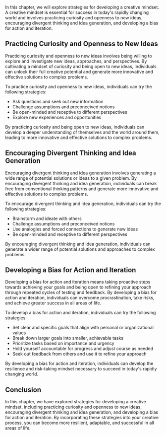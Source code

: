 
In this chapter, we will explore strategies for developing a creative mindset. A creative mindset is essential for success in today's rapidly changing world and involves practicing curiosity and openness to new ideas, encouraging divergent thinking and idea generation, and developing a bias for action and iteration.

Practicing Curiosity and Openness to New Ideas
----------------------------------------------

Practicing curiosity and openness to new ideas involves being willing to explore and investigate new ideas, approaches, and perspectives. By cultivating a mindset of curiosity and being open to new ideas, individuals can unlock their full creative potential and generate more innovative and effective solutions to complex problems.

To practice curiosity and openness to new ideas, individuals can try the following strategies:

* Ask questions and seek out new information
* Challenge assumptions and preconceived notions
* Be open-minded and receptive to different perspectives
* Explore new experiences and opportunities

By practicing curiosity and being open to new ideas, individuals can develop a deeper understanding of themselves and the world around them, leading to more innovative and effective solutions to complex problems.

Encouraging Divergent Thinking and Idea Generation
--------------------------------------------------

Encouraging divergent thinking and idea generation involves generating a wide range of potential solutions or ideas to a given problem. By encouraging divergent thinking and idea generation, individuals can break free from conventional thinking patterns and generate more innovative and effective solutions to complex problems.

To encourage divergent thinking and idea generation, individuals can try the following strategies:

* Brainstorm and ideate with others
* Challenge assumptions and preconceived notions
* Use analogies and forced connections to generate new ideas
* Be open-minded and receptive to different perspectives

By encouraging divergent thinking and idea generation, individuals can generate a wider range of potential solutions and approaches to complex problems.

Developing a Bias for Action and Iteration
------------------------------------------

Developing a bias for action and iteration means taking proactive steps towards achieving your goals and being open to refining your approach through repeated cycles of testing and feedback. By developing a bias for action and iteration, individuals can overcome procrastination, take risks, and achieve greater success in all areas of life.

To develop a bias for action and iteration, individuals can try the following strategies:

* Set clear and specific goals that align with personal or organizational values
* Break down larger goals into smaller, achievable tasks
* Prioritize tasks based on importance and urgency
* Hold yourself accountable for progress and adjust course as needed
* Seek out feedback from others and use it to refine your approach

By developing a bias for action and iteration, individuals can develop the resilience and risk-taking mindset necessary to succeed in today's rapidly changing world.

Conclusion
----------

In this chapter, we have explored strategies for developing a creative mindset, including practicing curiosity and openness to new ideas, encouraging divergent thinking and idea generation, and developing a bias for action and iteration. By incorporating these strategies into your creative process, you can become more resilient, adaptable, and successful in all areas of life.
